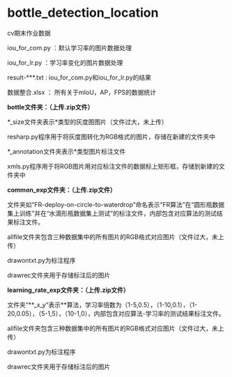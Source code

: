 # bottle_detection_location
cv期末作业数据


iou_for_com.py ：默认学习率的图片数据处理

iou_for_lr.py ：学习率变化的图片数据处理

result-\*\*\*.txt : iou_for_com.py和iou_for_lr.py的结果

数据整合.xlsx ： 所有关于mIoU，AP，FPS的数据统计



**bottle文件夹：（上传.zip文件）**

  \*\_size文件夹表示\*类型的灰度图图片（文件过大，未上传）

  resharp.py程序用于将灰度图转化为RGB格式的图片，存储在新建的文件夹中

  \*\_annotation文件夹表示\*类型图片标注文件

  xmls.py程序用于将RGB图片用对应标注文件的数据标上矩形框，存储到新建的文件夹中



**common_exp文件夹：（上传.zip文件）**

  文件夹如“FR-deploy-on-circle-to-waterdrop”命名表示“FR算法”在“圆形瓶数据集上训练”并在“水滴形瓶数据集上测试”的标注文件，内部包含对应算法的测试结果标注文件。

  allfile文件夹包含三种数据集中的所有图片的RGB格式对应图片（文件过大，未上传）

  drawontxt.py为标注程序

  drawrec文件夹用于存储标注后的图片



**learning_rate_exp文件夹：（上传.zip文件）**

  文件夹“\*\*\_x\_y”表示\*\*算法，学习率倍数为（1-5,0.5），（1-10,0.1），（1-20,0.05），（5-1,5），（10-1,0），内部包含对应算法-学习率的测试结果标注文件。

  allfile文件夹包含三种数据集中的所有图片的RGB格式对应图片（文件过大，未上传）

  drawontxt.py为标注程序

  drawrec文件夹用于存储标注后的图片

